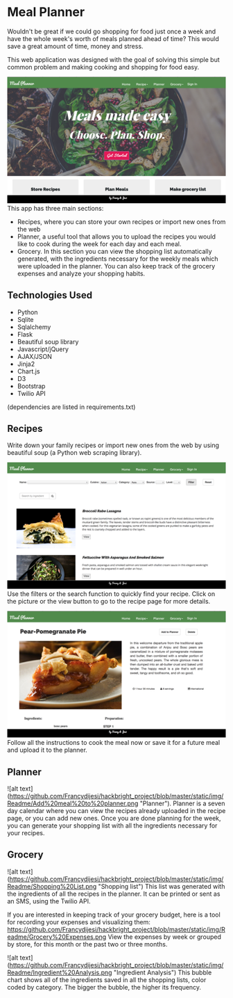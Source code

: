 # Meal Planner

Wouldn't be great if we could go shopping for food just once a week and have the whole week's worth of meals planned ahead of time? This would save a great amount of time, money and stress.

This web application was designed with the goal of solving this simple but common problem and making cooking and shopping for food easy.

![alt text](https://github.com/Francydijesi/hackbright_project/blob/master/static/img/Readme/Homepage.png "Homepage")
This app has three main sections:
* Recipes, where you can store your own recipes or import new ones from the web
* Planner, a useful tool that allows you to upload the recipes you would like to cook during the week for each day and each meal.
* Grocery. In this section you can view the shopping list automatically generated, with the ingredients necessary for the weekly meals which were uploaded in the planner. You can also keep track of the grocery expenses and analyze your shopping habits.  


## <a name="technologiesused"></a>Technologies Used

* Python
* Sqlite
* Sqlalchemy
* Flask
* Beautiful soup library
* Javascript/jQuery
* AJAX/JSON
* Jinja2
* Chart.js
* D3
* Bootstrap
* Twilio API

(dependencies are listed in requirements.txt)

## <a name="run"></a>Recipes 

Write down your family recipes or import new ones from the web by using beautiful soup (a Python web scraping library). 

![alt text](https://github.com/Francydijesi/hackbright_project/blob/master/static/img/Readme/Recipe%20List.png "Recipe View")
Use the filters or the search function to quickly find your recipe. Click on the picture or the view button to go to the recipe page for more details.

![alt text](https://github.com/Francydijesi/hackbright_project/blob/master/static/img/Readme/Recipe%20Page.png "Recipe Page")
Follow all the instructions to cook the meal now or save it for a future meal and upload it to the planner.

## <a name="run"></a>Planner
![alt text]
(https://github.com/Francydijesi/hackbright_project/blob/master/static/img/Readme/Add%20meal%20to%20planner.png "Planner").
Planner is a seven day calendar where you can view the recipes already uploaded in the recipe page, or you can add new ones.
Once you are done planning for the week, you can generate your shopping list with all the ingredients necessary for your recipes.

## <a name="run"></a>Grocery
![alt text]
(https://github.com/Francydijesi/hackbright_project/blob/master/static/img/Readme/Shopping%20List.png "Shopping list")
This list was generated with the ingredients of all the recipes in the planner.
It can be printed or sent as an SMS, using the Twilio API.

If you are interested in keeping track of your grocery budget, here is a tool for recording your expenses and visualizing them:
https://github.com/Francydijesi/hackbright_project/blob/master/static/img/Readme/Grocery%20Expenses.png
View the expenses by week or grouped by store, for this month or the past two or three months.

![alt text]
(https://github.com/Francydijesi/hackbright_project/blob/master/static/img/Readme/Ingredient%20Analysis.png "Ingredient Analysis")
This bubble chart shows all of the ingredients saved in all the shopping lists, color coded by category. The bigger the bubble, the higher its frequency. 
